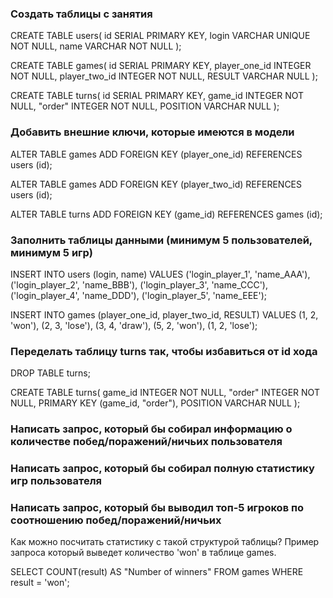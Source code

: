 ### Создать таблицы с занятия

CREATE TABLE users(
  id SERIAL PRIMARY KEY,
  login VARCHAR UNIQUE NOT NULL,
  name VARCHAR NOT NULL
);
 
CREATE TABLE games(
  id SERIAL PRIMARY KEY,
  player_one_id INTEGER NOT NULL,
  player_two_id INTEGER NOT NULL,
  RESULT VARCHAR NULL
);
 
CREATE TABLE turns(
  id SERIAL PRIMARY KEY,
  game_id INTEGER NOT NULL,
  "order" INTEGER NOT NULL,
  POSITION VARCHAR NULL
);

### Добавить внешние ключи, которые имеются в модели

ALTER TABLE games
ADD FOREIGN KEY (player_one_id) REFERENCES users (id);

ALTER TABLE games
ADD FOREIGN KEY (player_two_id) REFERENCES users (id);

ALTER TABLE turns
ADD FOREIGN KEY (game_id) REFERENCES games (id);

### Заполнить таблицы данными (минимум 5 пользователей, минимум 5 игр)

INSERT INTO users (login, name)
VALUES
  ('login_player_1', 'name_AAA'),
  ('login_player_2', 'name_BBB'),
  ('login_player_3', 'name_CCC'),
  ('login_player_4', 'name_DDD'),
  ('login_player_5', 'name_EEE');

INSERT INTO games (player_one_id, player_two_id, RESULT)
VALUES
  (1, 2, 'won'),
  (2, 3, 'lose'),
  (3, 4, 'draw'),
  (5, 2, 'won'),
  (1, 2, 'lose');

### Переделать таблицу turns так, чтобы избавиться от id хода

DROP TABLE turns;

CREATE TABLE turns(
  game_id INTEGER NOT NULL,
  "order" INTEGER NOT NULL,
  PRIMARY KEY (game_id, "order"),
  POSITION VARCHAR NULL
);

### Написать запрос, который бы собирал информацию о количестве побед/поражений/ничьих пользователя
### Написать запрос, который бы собирал полную статистику игр пользователя
### Написать запрос, который бы выводил топ-5 игроков по соотношению побед/поражений/ничьих

Как можно посчитать статистику с такой структурой таблицы?
Пример запроса который выведет количество 'won' в таблице games.

SELECT COUNT(result) AS "Number of winners"
FROM games
WHERE result = 'won';



